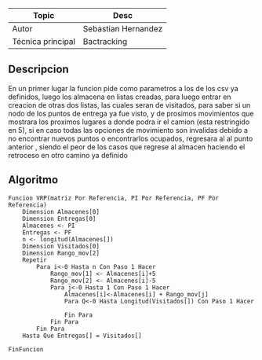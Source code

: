 
Topic | Desc
-|-
Autor | Sebastian Hernandez
Técnica principal | Bactracking

## Descripcion
 En un primer lugar la funcion pide como parametros a los  de los csv ya definidos, luego los almacena en listas creadas, para luego entrar en creacion de otras dos listas,
 las cuales seran de visitados, para saber si un nodo de los puntos de entrega ya fue visto, y de prosimos movimientos que mostrara los proximos lugares a donde podra ir 
 el camion (esta restringido en 5), si en caso todas las opciones de movimiento son invalidas debido a no encontrar nuevos puntos o encontrarlos ocupados, regresara al
 al punto anterior , siendo el peor de los casos que regrese al almacen haciendo el retroceso en otro camino ya definido
 
## Algoritmo

	Funcion VRP(matriz Por Referencia, PI Por Referencia, PF Por Referencia)
		Dimension Almacenes[0]
		Dimension Entregas[0]
		Almacenes <- PI
		Entregas <- PF
		n <- longitud(Almacenes[])
		Dimension Visitados[0]
		Dimension Rango_mov[2]
		Repetir
			Para i<-0 Hasta n Con Paso 1 Hacer
				Rango_mov[1] <- Almacenes[i]+5
				Rango_mov[2] <- Almacenes[i]-5
				Para j<-0 Hasta 1 Con Paso 1 Hacer
					Almacenes[i]<-Almacenes[i] + Rango_mov[j]
					Para Q<-0 Hasta Longitud(Visitados[]) Con Paso 1 Hacer
					
					Fin Para
				Fin Para
			Fin Para
		Hasta Que Entregas[] = Visitados[]
	
	FinFuncion
